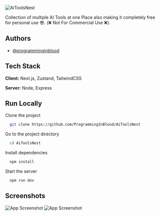 ![AiToolsNest](https://i.ibb.co/qJHx7cr/logo.png)

Collection of multiple AI Tools at one Place also making it completely free for personal use 😎. (❌ Not For Commercial Use ❌).

## Authors

- [@programminginblood](https://www.github.com/programminginblood)

## Tech Stack

**Client:** Next.js, Zustand, TailwindCSS

**Server:** Node, Express

## Run Locally

Clone the project

```bash
  git clone https://github.com/ProgrammingInBlood/AiToolsNest
```

Go to the project directory

```bash
  cd AiToolsNest
```

Install dependencies

```bash
  npm install
```

Start the server

```bash
  npm run dev
```

## Screenshots

![App Screenshot](https://i.ibb.co/FhcHYzk/landingf.png)
![App Screenshot](https://i.ibb.co/9h5GW7q/landing-2.png)
